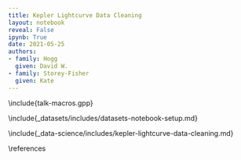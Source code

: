 ```yaml
---
title: Kepler Lightcurve Data Cleaning
layout: notebook
reveal: False
ipynb: True
date: 2021-05-25
authors:
- family: Hogg
  given: David W.
- family: Storey-Fisher
  given: Kate
---
```


\include{talk-macros.gpp}

\include{_datasets/includes/datasets-notebook-setup.md}

\include{_data-science/includes/kepler-lightcurve-data-cleaning.md}

\references

